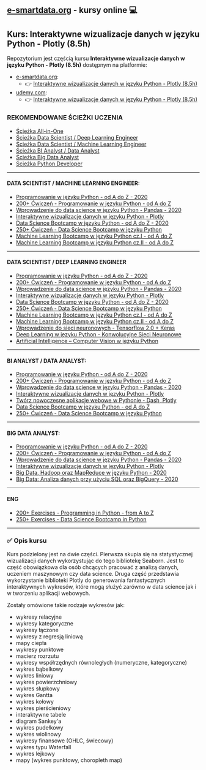 ## [e-smartdata.org](https://e-smartdata.org/) - kursy online :computer:
## Kurs: Interaktywne wizualizacje danych w języku Python -  Plotly (8.5h)
Repozytorium jest częścią kursu **Interaktywne wizualizacje danych w języku Python -  Plotly (8.5h)** dostępnym na platformie:
* [e-smartdata.org](https://e-smartdata.org/):
  * :point_right: [Interaktywne wizualizacje danych w języku Python -  Plotly (8.5h)](https://e-smartdata.teachable.com/p/interaktywne-wizualizacje-danych-w-jezyku-python-plotly)
* [udemy.com](https://www.udemy.com/user/krakowiakpawel9/):
  * :point_right: [Interaktywne wizualizacje danych w języku Python -  Plotly (8.5h)](https://www.udemy.com/course/wizualizacje-danych-python/?referralCode=A548AF40A5D2D658DAE6)
  
### REKOMENDOWANE ŚCIEŻKI UCZENIA

* [Ścieżka All-in-One](https://e-smartdata.teachable.com/p/sciezka-all-in-one)
* [Ścieżka Data Scientist / Deep Learning Engineer](https://e-smartdata.teachable.com/p/sciezka-data-scientist-deep-learning-engineer)
* [Ścieżka Data Scientist / Machine Learning Engineer](https://e-smartdata.teachable.com/p/sciezka-data-scientist-machine-learning-engineer)
* [Ścieżka BI Analyst / Data Analyst](https://e-smartdata.teachable.com/p/sciezka-bi-analyst-data-analyst)
* [Ścieżka Big Data Analyst](https://e-smartdata.teachable.com/p/sciezka-big-data-analyst)
* [Ścieżka Python Developer](https://e-smartdata.teachable.com/p/sciezka-python-developer)
---
#### DATA SCIENTIST / MACHINE LEARNING ENGINEER:

* [Programowanie w języku Python - od A do Z - 2020](https://e-smartdata.teachable.com/p/programowanie-w-jezyku-python-od-a-do-z)
* [200+ Ćwiczeń - Programowanie w języku Python - od A do Z](https://e-smartdata.teachable.com/p/200-cwiczen-programowanie-w-jezyku-python-od-a-do-z)
* [Wprowadzenie do data science w języku Python - Pandas - 2020](https://e-smartdata.teachable.com/p/wprowadzenie-do-data-science-w-jezyku-python-pandas)
* [Interaktywne wizualizacje danych w języku Python - Plotly](https://e-smartdata.teachable.com/p/interaktywne-wizualizacje-danych-w-jezyku-python-plotly)
* [Data Science Bootcamp w języku Python - od A do Z - 2020](https://e-smartdata.teachable.com/p/data-science-bootcamp-w-jezyku-python-od-a-do-z)
* [250+ Ćwiczeń - Data Science Bootcamp w języku Python](https://e-smartdata.teachable.com/p/250-cwiczen-data-science-bootcamp-w-jezyku-python)
* [Machine Learning Bootcamp w języku Python cz.I - od A do Z](https://e-smartdata.teachable.com/p/machine-learning-bootcamp-w-jezyku-python-cz-i-od-a-do-z)
* [Machine Learning Bootcamp w języku Python cz.II - od A do Z](https://e-smartdata.teachable.com/p/machine-learning-bootcamp-w-jezyku-python-cz-ii-od-a-do-z)
---
#### DATA SCIENTIST / DEEP LEARNING ENGINEER

* [Programowanie w języku Python - od A do Z - 2020](https://e-smartdata.teachable.com/p/programowanie-w-jezyku-python-od-a-do-z)
* [200+ Ćwiczeń - Programowanie w języku Python - od A do Z](https://e-smartdata.teachable.com/p/200-cwiczen-programowanie-w-jezyku-python-od-a-do-z)
* [Wprowadzenie do data science w języku Python - Pandas - 2020](https://e-smartdata.teachable.com/p/wprowadzenie-do-data-science-w-jezyku-python-pandas)
* [Interaktywne wizualizacje danych w języku Python - Plotly](https://e-smartdata.teachable.com/p/interaktywne-wizualizacje-danych-w-jezyku-python-plotly)
* [Data Science Bootcamp w języku Python - od A do Z - 2020](https://e-smartdata.teachable.com/p/data-science-bootcamp-w-jezyku-python-od-a-do-z)
* [250+ Ćwiczeń - Data Science Bootcamp w języku Python](https://e-smartdata.teachable.com/p/250-cwiczen-data-science-bootcamp-w-jezyku-python)
* [Machine Learning Bootcamp w języku Python cz.I - od A do Z](https://e-smartdata.teachable.com/p/machine-learning-bootcamp-w-jezyku-python-cz-i-od-a-do-z)
* [Machine Learning Bootcamp w języku Python cz.II - od A do Z](https://e-smartdata.teachable.com/p/machine-learning-bootcamp-w-jezyku-python-cz-ii-od-a-do-z)
* [Wprowadzenie do sieci neuronowych - Tensorflow 2.0 + Keras](https://e-smartdata.teachable.com/p/wprowadzenie-do-sieci-neuronowych-tensorflow-2-0-keras)
* [Deep Learning w języku Python - Konwolucyjne Sieci Neuronowe](https://e-smartdata.teachable.com/p/deep-learning-w-jezyku-python-konwolucyjne-sieci-neuronowe)
* [Artificial Intelligence – Computer Vision w języku Python](https://e-smartdata.teachable.com/p/artificial-intelligence-computer-vision-w-jezyku-python)
---
#### BI ANALYST / DATA ANALYST:

* [Programowanie w języku Python - od A do Z - 2020](https://e-smartdata.teachable.com/p/programowanie-w-jezyku-python-od-a-do-z)
* [200+ Ćwiczeń - Programowanie w języku Python - od A do Z](https://e-smartdata.teachable.com/p/200-cwiczen-programowanie-w-jezyku-python-od-a-do-z)
* [Wprowadzenie do data science w języku Python - Pandas - 2020](https://e-smartdata.teachable.com/p/wprowadzenie-do-data-science-w-jezyku-python-pandas)
* [Interaktywne wizualizacje danych w języku Python - Plotly](https://e-smartdata.teachable.com/p/interaktywne-wizualizacje-danych-w-jezyku-python-plotly)
* [Twórz nowoczesne aplikacje webowe w Pythonie - Dash, Plotly](https://e-smartdata.teachable.com/p/tworz-nowoczesne-aplikacje-webowe-w-pythonie-dash-plotly)
* [Data Science Bootcamp w języku Python - od A do Z](https://e-smartdata.teachable.com/p/data-science-bootcamp-w-jezyku-python-od-a-do-z)
* [250+ Ćwiczeń - Data Science Bootcamp w języku Python](https://e-smartdata.teachable.com/p/250-cwiczen-data-science-bootcamp-w-jezyku-python)
---
#### BIG DATA ANALYST:

* [Programowanie w języku Python - od A do Z - 2020](https://e-smartdata.teachable.com/p/programowanie-w-jezyku-python-od-a-do-z)
* [200+ Ćwiczeń - Programowanie w języku Python - od A do Z](https://e-smartdata.teachable.com/p/200-cwiczen-programowanie-w-jezyku-python-od-a-do-z)
* [Wprowadzenie do data science w języku Python - Pandas - 2020](https://e-smartdata.teachable.com/p/wprowadzenie-do-data-science-w-jezyku-python-pandas)
* [Interaktywne wizualizacje danych w języku Python - Plotly](https://e-smartdata.teachable.com/p/interaktywne-wizualizacje-danych-w-jezyku-python-plotly)
* [Big Data, Hadoop oraz MapReduce w języku Python - 2020](https://e-smartdata.teachable.com/p/big-data-hadoop-oraz-mapreduce-w-jezyku-python)
* [Big Data: Analiza danych przy użyciu SQL oraz BigQuery - 2020](https://e-smartdata.teachable.com/p/big-data-analiza-danych-przy-uzyciu-sql-oraz-bigquery-gcp)
---
#### ENG

* [200+ Exercises - Programming in Python - from A to Z](https://www.udemy.com/course/200-exercises-programming-in-python-from-a-to-z/?referralCode=B8F5DEBD2FB418EA4147)
* [250+ Exercises - Data Science Bootcamp in Python](https://www.udemy.com/course/250-exercises-data-science-bootcamp-in-python/?referralCode=673FE6893CE253526C4D)
---
### :white_check_mark: Opis kursu

Kurs podzielony jest na dwie części. Pierwsza skupia się na statystycznej wizualizacji danych wykorzystując do tego bibliotekę Seaborn. Jest to część obowiązkowa dla osób chcących pracować z analizą danych, uczeniem maszynowym czy data science. Druga część przedstawia wykorzystanie biblioteki Plotly do generowania fantastycznych interaktywnych wykresów, które mogą służyć zarówno w data science jak i w tworzeniu aplikacji webowych. 

Zostały omówione takie rodzaje wykresów jak:
* wykresy relacyjne
* wykresy kategoryczne
* wykresy łączone
* wykresy z regresją liniową
* mapy ciepła
* wykresy punktowe
* macierz rozrzutu
* wykresy współrzędnych równoległych (numeryczne, kategoryczne)
* wykres bąbelkowy
* wykres liniowy
* wykres powierzchniowy
* wykres słupkowy
* wykres Gantta
* wykres kołowy
* wykres pierścieniowy
* interaktywne tabele
* diagram Sankey'a
* wykres pudełkowy
* wykres wiolinowy
* wykresy finansowe (OHLC, świecowy)
* wykres typu Waterfall
* wykres lejkowy
* mapy (wykres punktowy, choropleth map)
